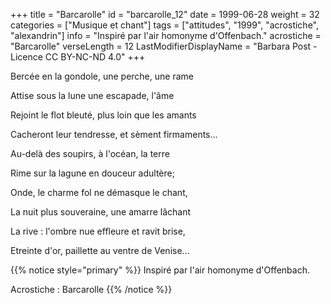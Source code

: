 +++
title = "Barcarolle"
id = "barcarolle_12"
date = 1999-06-28
weight = 32
categories = ["Musique et chant"]
tags = ["attitudes", "1999", "acrostiche", "alexandrin"]
info = "Inspiré par l'air homonyme d'Offenbach."
acrostiche = "Barcarolle"
verseLength = 12
LastModifierDisplayName = "Barbara Post - Licence CC BY-NC-ND 4.0"
+++

Bercée en la gondole, une perche, une rame

Attise sous la lune une escapade, l'âme

Rejoint le flot bleuté, plus loin que les amants

Cacheront leur tendresse, et sèment firmaments...

Au-delà des soupirs, à l'océan, la terre

Rime sur la lagune en douceur adultère;

Onde, le charme fol ne démasque le chant,

La nuit plus souveraine, une amarre lâchant

La rive : l'ombre nue effleure et ravit brise,

Etreinte d'or, paillette au ventre de Venise...

{{% notice style="primary" %}}
Inspiré par l'air homonyme d'Offenbach.

Acrostiche : Barcarolle
{{% /notice %}}
